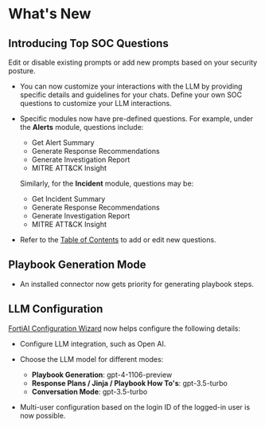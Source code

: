 # What's New

## Introducing Top SOC Questions

Edit or disable existing prompts or add new prompts based on your security posture.

- You can now customize your interactions with the LLM by providing specific details and guidelines for your chats. Define your own SOC questions to customize your LLM interactions.

- Specific modules now have pre-defined questions. For example, under the **Alerts** module, questions include:

    - Get Alert Summary
    - Generate Response Recommendations
    - Generate Investigation Report
    - MITRE ATT&CK Insight
    
    Similarly, for the **Incident** module, questions may be:
    
    - Get Incident Summary
    - Generate Response Recommendations
    - Generate Investigation Report
    - MITRE ATT&CK Insight

- Refer to the [Table of Contents](./docs/contents.md#table-of-contents) to add or edit new questions.

## Playbook Generation Mode

- An installed connector now gets priority for generating playbook steps.

## LLM Configuration

[FortiAI Configuration Wizard](https://github.com/fortinet-fortisoar/widget-fortiai-configuration/blob/release/1.0.0/README.md) now helps configure the following details:

- Configure LLM integration, such as Open AI.

- Choose the LLM model for different modes: 

    - **Playbook Generation**: gpt-4-1106-preview 
    - **Response Plans / Jinja / Playbook How To's**: gpt-3.5-turbo
    - **Conversation Mode**: gpt-3.5-turbo

- Multi-user configuration based on the login ID of the logged-in user is now possible.